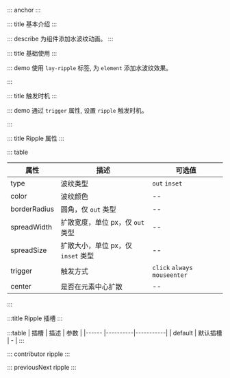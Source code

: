 ::: anchor
:::

::: title 基本介绍
:::

::: describe 为组件添加水波纹动画。
:::

::: title 基础使用
:::

::: demo 使用 `lay-ripple` 标签, 为 `element` 添加水波纹效果。

<template>
  <lay-space>
    <lay-ripple>
      <lay-button>click</lay-button>
    </lay-ripple>
    <lay-ripple type="out" borderRadius="2px">
      <lay-button>click</lay-button>
    </lay-ripple>
  </lay-space>
</template>

<script>
import { ref } from 'vue'

export default {
  setup() {

    return {
    }
  }
}
</script>

:::

::: title 触发时机
:::

::: demo 通过 `trigger` 属性, 设置 `ripple` 触发时机。

<template>
  <lay-ripple type="out" trigger="always" borderRadius="2px" color="#009688">
    <lay-button type="primary">闪烁</lay-button>
  </lay-ripple>
</template>

<script>
import { ref } from 'vue'

export default {
  setup() {

    return {
    }
  }
}
</script>

:::

::: title Ripple 属性
:::

::: table

| 属性        | 描述     | 可选值 |
| ----------- | -------- | ------ |
| type | 波纹类型 | `out` `inset`    |
| color | 波纹颜色 | -- |
| borderRadius | 圆角，仅 `out` 类型 | -- |
| spreadWidth | 扩散宽度，单位 px，仅 `out` 类型 | --     |
| spreadSize | 扩散大小，单位 px，仅 `inset` 类型 | --     |
| trigger | 触发方式 | `click` `always` `mouseenter`|
| center | 是否在元素中心扩散 | --     |

:::

:::title Ripple 插槽
:::

:::table
| 插槽 | 描述 | 参数 |
|------ |----------|-----------|
| default | 默认插槽 | - |
:::

::: contributor ripple
:::  

::: previousNext ripple
:::